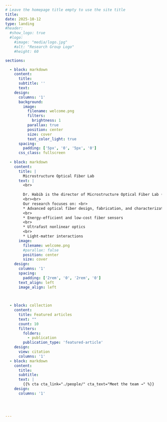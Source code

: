 ```yaml
---
# Leave the homepage title empty to use the site title
title:
date: 2025-10-12
type: landing
#header:
  #show_logo: true
  #logo:
    #image: "media/logo.jpg"
    #alt: "Research Group Logo"
    #height: 60

sections:

  - block: markdown
    content:
      title:
      subtitle: ''
      text:
    design:
      columns: '1'
      background:
        image: 
          filename: welcome.png
          filters:
            brightness: 1
          parallax: true
          position: center
          size: cover
          text_color_light: true
      spacing:
        padding: ['5px', '0', '5px', '0']
      css_class: fullscreen
    
  - block: markdown
    content:
      title: |
        Microstructure Optical Fiber Lab
      text: |
        <br>
        
        Dr. Habib is the director of Microstructure Optical Fiber Lab (MOFLab), where he leads cutting-edge research and innovation on next-generation optical fibers for photonics based applications.
        <br><br>
        Our research focuses on: <br>
        * Advanced optical fiber design, fabrication, and characterization
        <br>
        * Energy-efficient and low-cost fiber sensors
        <br>
        * Ultrafast nonlinear optics
        <br>
        * Light-matter interactions
      image:
        filename: welcome.png
        #parallax: false
        position: center
        size: cover
    design:
      columns: '1'
      spacing:
        padding: ['2rem', '0', '2rem', '0']
      text_align: left
      image_align: left

      
      
  - block: collection
    content:
      title: Featured articles
      text: ""
      count: 10
      filters:
        folders:
          - publication
        publication_type: 'featured-article'
    design:
      view: citation
      columns: '1'
  - block: markdown
    content:
      title:
      subtitle:
      text: |
        {{% cta cta_link="./people/" cta_text="Meet the team →" %}}
    design:
      columns: '1'
  


 
---
```

